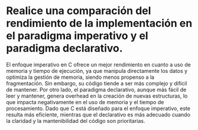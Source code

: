 # Realice una comparación del rendimiento de la implementación en el paradigma imperativo y el paradigma declarativo.

El enfoque imperativo en C ofrece un mejor rendimiento en cuanto a uso de memoria y tiempo de ejecución, ya que manipula directamente los datos y optimiza la gestión de memoria, siendo menos propenso a la fragmentación. Sin embargo, su código tiende a ser más complejo y difícil de mantener. Por otro lado, el paradigma declarativo, aunque más fácil de leer y mantener, genera overhead en la creación de nuevas estructuras, lo que impacta negativamente en el uso de memoria y el tiempo de procesamiento. Dado que C está diseñado para el enfoque imperativo, este resulta más eficiente, mientras que el declarativo es más adecuado cuando la claridad y la mantenibilidad del código son prioritarias.
